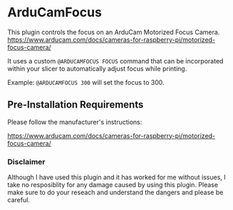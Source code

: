# ArduCamFocus

This plugin controls the focus on an ArduCam Motorized Focus Camera.  https://www.arducam.com/docs/cameras-for-raspberry-pi/motorized-focus-camera/

It uses a custom `@ARDUCAMFOCUS FOCUS` command that can be incorporated within your slicer to automatically adjust focus while printing. 

Example: `@ARDUCAMFOCUS 300` will set the focus to 300.   

## Pre-Installation Requirements

Please follow the manufacturer's instructions:

https://www.arducam.com/docs/cameras-for-raspberry-pi/motorized-focus-camera/

### Disclaimer

Although I have used this plugin and it has worked for me without issues, I take no resposiblity for any damage caused by using this plugin. Please make sure to do your reseach and understand the dangers and please be careful.

